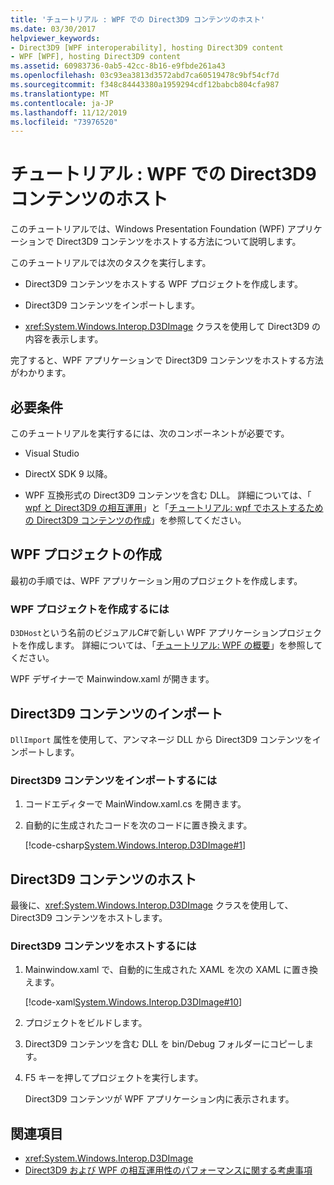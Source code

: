 ```yaml
---
title: 'チュートリアル : WPF での Direct3D9 コンテンツのホスト'
ms.date: 03/30/2017
helpviewer_keywords:
- Direct3D9 [WPF interoperability], hosting Direct3D9 content
- WPF [WPF], hosting Direct3D9 content
ms.assetid: 60983736-0ab5-42cc-8b16-e9fbde261a43
ms.openlocfilehash: 03c93ea3813d3572abd7ca60519478c9bf54cf7d
ms.sourcegitcommit: f348c84443380a1959294cdf12babcb804cfa987
ms.translationtype: MT
ms.contentlocale: ja-JP
ms.lasthandoff: 11/12/2019
ms.locfileid: "73976520"
---
```

# <a name="walkthrough-hosting-direct3d9-content-in-wpf"></a>チュートリアル : WPF での Direct3D9 コンテンツのホスト

このチュートリアルでは、Windows Presentation Foundation (WPF) アプリケーションで Direct3D9 コンテンツをホストする方法について説明します。

このチュートリアルでは次のタスクを実行します。

- Direct3D9 コンテンツをホストする WPF プロジェクトを作成します。

- Direct3D9 コンテンツをインポートします。

- <xref:System.Windows.Interop.D3DImage> クラスを使用して Direct3D9 の内容を表示します。

 完了すると、WPF アプリケーションで Direct3D9 コンテンツをホストする方法がわかります。

## <a name="prerequisites"></a>必要条件

このチュートリアルを実行するには、次のコンポーネントが必要です。

- Visual Studio

- DirectX SDK 9 以降。

- WPF 互換形式の Direct3D9 コンテンツを含む DLL。 詳細については、「 [wpf と Direct3D9 の相互運用](wpf-and-direct3d9-interoperation.md)」と「[チュートリアル: wpf でホストするための Direct3D9 コンテンツの作成](walkthrough-creating-direct3d9-content-for-hosting-in-wpf.md)」を参照してください。

## <a name="creating-the-wpf-project"></a>WPF プロジェクトの作成

最初の手順では、WPF アプリケーション用のプロジェクトを作成します。

### <a name="to-create-the-wpf-project"></a>WPF プロジェクトを作成するには

`D3DHost`という名前のビジュアルC#で新しい WPF アプリケーションプロジェクトを作成します。 詳細については、「[チュートリアル: WPF の概要](../getting-started/walkthrough-my-first-wpf-desktop-application.md)」を参照してください。

WPF デザイナーで Mainwindow.xaml が開きます。

## <a name="importing-the-direct3d9-content"></a>Direct3D9 コンテンツのインポート

`DllImport` 属性を使用して、アンマネージ DLL から Direct3D9 コンテンツをインポートします。

### <a name="to-import-direct3d9-content"></a>Direct3D9 コンテンツをインポートするには

1. コードエディターで MainWindow.xaml.cs を開きます。

2. 自動的に生成されたコードを次のコードに置き換えます。

    [!code-csharp[System.Windows.Interop.D3DImage#1](~/samples/snippets/csharp/VS_Snippets_Wpf/System.Windows.Interop.D3DImage/CS/window1.xaml.cs#1)]

## <a name="hosting-the-direct3d9-content"></a>Direct3D9 コンテンツのホスト

最後に、<xref:System.Windows.Interop.D3DImage> クラスを使用して、Direct3D9 コンテンツをホストします。

### <a name="to-host-the-direct3d9-content"></a>Direct3D9 コンテンツをホストするには

1. Mainwindow.xaml で、自動的に生成された XAML を次の XAML に置き換えます。

    [!code-xaml[System.Windows.Interop.D3DImage#10](~/samples/snippets/csharp/VS_Snippets_Wpf/System.Windows.Interop.D3DImage/CS/window1.xaml#10)]

2. プロジェクトをビルドします。

3. Direct3D9 コンテンツを含む DLL を bin/Debug フォルダーにコピーします。

4. F5 キーを押してプロジェクトを実行します。

    Direct3D9 コンテンツが WPF アプリケーション内に表示されます。

## <a name="see-also"></a>関連項目

- <xref:System.Windows.Interop.D3DImage>
- [Direct3D9 および WPF の相互運用性のパフォーマンスに関する考慮事項](performance-considerations-for-direct3d9-and-wpf-interoperability.md)
